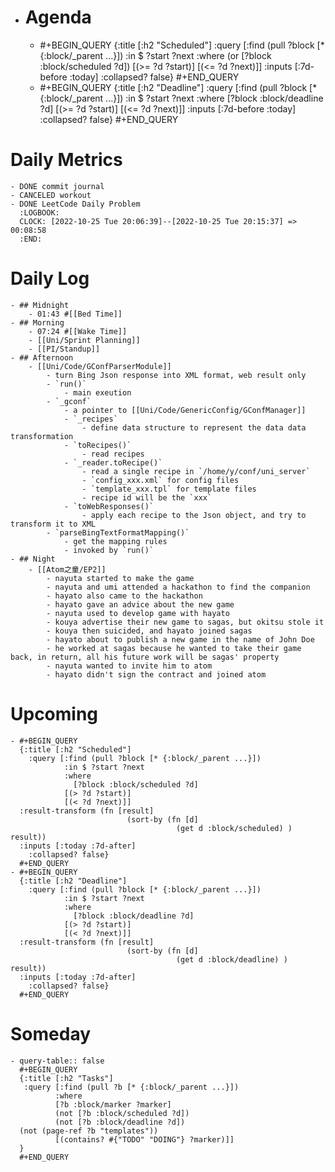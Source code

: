 - # Agenda
	- #+BEGIN_QUERY
	  {:title [:h2 "Scheduled"]
	    :query [:find (pull ?block [* {:block/_parent ...}])
	            :in $ ?start ?next
	            :where
	            (or
	              [?block :block/scheduled ?d])
	            [(>= ?d ?start)]
	            [(<= ?d ?next)]]
	  :inputs [:7d-before :today]
	    :collapsed? false}
	  #+END_QUERY
	- #+BEGIN_QUERY
	  {:title [:h2 "Deadline"]
	    :query [:find (pull ?block [* {:block/_parent ...}])
	            :in $ ?start ?next
	            :where
	              [?block :block/deadline ?d]
	            [(>= ?d ?start)]
	            [(<= ?d ?next)]]
	    :inputs [:7d-before :today]
	    :collapsed? false}
	  #+END_QUERY
# Daily Metrics
	- DONE commit journal
	- CANCELED workout
	- DONE LeetCode Daily Problem
	  :LOGBOOK:
	  CLOCK: [2022-10-25 Tue 20:06:39]--[2022-10-25 Tue 20:15:37] =>  00:08:58
	  :END:
# Daily Log
	- ## Midnight
		- 01:43 #[[Bed Time]]
	- ## Morning
		- 07:24 #[[Wake Time]]
		- [[Uni/Sprint Planning]]
		- [[PI/Standup]]
	- ## Afternoon
		- [[Uni/Code/GConfParserModule]]
			- turn Bing Json response into XML format, web result only
			- `run()`
				- main exeution
			- `_gconf`
				- a pointer to [[Uni/Code/GenericConfig/GConfManager]]
				- `_recipes`
					- define data structure to represent the data data transformation
				- `toRecipes()`
					- read recipes
				- `_reader.toRecipe()`
					- read a single recipe in `/home/y/conf/uni_server`
					- `config_xxx.xml` for config files
					- `template_xxx.tpl` for template files
					- recipe id will be the `xxx`
				- `toWebResponses()`
					- apply each recipe to the Json object, and try to transform it to XML
			- `parseBingTextFormatMapping()`
				- get the mapping rules
				- invoked by `run()`
	- ## Night
		- [[Atom之童/EP2]]
			- nayuta started to make the game
			- nayuta and umi attended a hackathon to find the companion
			- hayato also came to the hackathon
			- hayato gave an advice about the new game
			- nayuta used to develop game with hayato
			- kouya advertise their new game to sagas, but okitsu stole it
			- kouya then suicided, and hayato joined sagas
			- hayato about to publish a new game in the name of John Doe
			- he worked at sagas because he wanted to take their game back, in return, all his future work will be sagas' property
			- nayuta wanted to invite him to atom
			- hayato didn't sign the contract and joined atom
# Upcoming
	- #+BEGIN_QUERY
	  {:title [:h2 "Scheduled"]
	    :query [:find (pull ?block [* {:block/_parent ...}])
	            :in $ ?start ?next
	            :where
	              [?block :block/scheduled ?d]
	            [(> ?d ?start)]
	            [(< ?d ?next)]]
	  :result-transform (fn [result]
	                          (sort-by (fn [d]
	                                     (get d :block/scheduled) ) result))    
	  :inputs [:today :7d-after]
	    :collapsed? false}
	  #+END_QUERY
	- #+BEGIN_QUERY
	  {:title [:h2 "Deadline"]
	    :query [:find (pull ?block [* {:block/_parent ...}])
	            :in $ ?start ?next
	            :where
	              [?block :block/deadline ?d]
	            [(> ?d ?start)]
	            [(< ?d ?next)]]
	  :result-transform (fn [result]
	                          (sort-by (fn [d]
	                                     (get d :block/deadline) ) result))    
	  :inputs [:today :7d-after]
	    :collapsed? false}
	  #+END_QUERY
# Someday
	- query-table:: false
	  #+BEGIN_QUERY
	  {:title [:h2 "Tasks"]
	   :query [:find (pull ?b [* {:block/_parent ...}])
	          :where
	          [?b :block/marker ?marker]
	          (not [?b :block/scheduled ?d])
	          (not [?b :block/deadline ?d])
	  (not (page-ref ?b "templates"))
	          [(contains? #{"TODO" "DOING"} ?marker)]]
	  }
	  #+END_QUERY